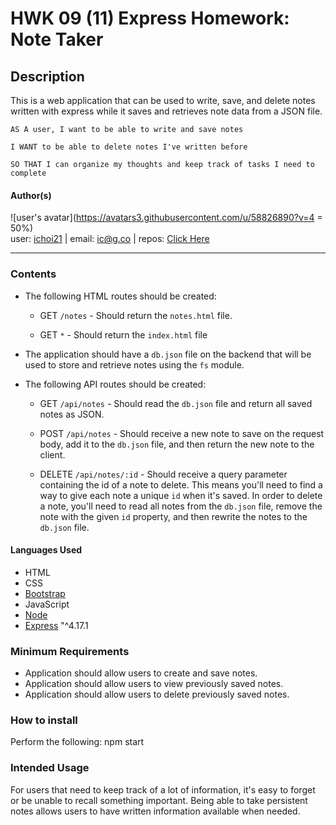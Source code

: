 # HWK 09 (11) Express Homework: Note Taker

## Description

This is a web application that can be used to write, save, and delete notes written with express while it saves and retrieves note data from a JSON file.

```
AS A user, I want to be able to write and save notes

I WANT to be able to delete notes I've written before

SO THAT I can organize my thoughts and keep track of tasks I need to complete
```

#### Author(s)

![user's avatar](https://avatars3.githubusercontent.com/u/58826890?v=4 = 50%)<br>
user: [ichoi21](https://github.com/ichoi21) | email: ic@g.co | repos: [Click Here](https://github.com/ichoi21?tab=repositories)

---

### Contents

- The following HTML routes should be created:

  - GET `/notes` - Should return the `notes.html` file.

  - GET `*` - Should return the `index.html` file

- The application should have a `db.json` file on the backend that will be used to store and retrieve notes using the `fs` module.

- The following API routes should be created:

  - GET `/api/notes` - Should read the `db.json` file and return all saved notes as JSON.

  - POST `/api/notes` - Should receive a new note to save on the request body, add it to the `db.json` file, and then return the new note to the client.

  - DELETE `/api/notes/:id` - Should receive a query parameter containing the id of a note to delete. This means you'll need to find a way to give each note a unique `id` when it's saved. In order to delete a note, you'll need to read all notes from the `db.json` file, remove the note with the given `id` property, and then rewrite the notes to the `db.json` file.

#### Languages Used

- HTML
- CSS
- [Bootstrap](https://getbootstrap.com/)
- JavaScript
- [Node](https://nodejs.org/en/)
- [Express](https://expressjs.com/) "^4.17.1

### Minimum Requirements

- Application should allow users to create and save notes.
- Application should allow users to view previously saved notes.
- Application should allow users to delete previously saved notes.

### How to install

Perform the following: npm start

### Intended Usage

For users that need to keep track of a lot of information, it's easy to forget or be unable to recall something important. Being able to take persistent notes allows users to have written information available when needed.
